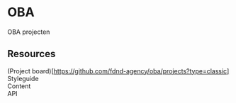 # OBA
OBA projecten

## Resources

(Project board)[https://github.com/fdnd-agency/oba/projects?type=classic]
Styleguide  
Content  
API  
